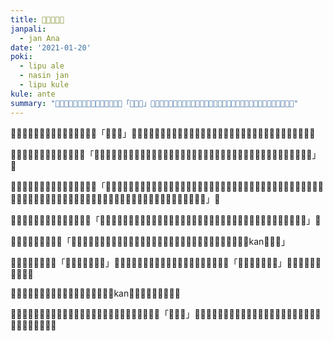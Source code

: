 ```yaml
---
title: ​󱤪​󱤞​󱤧​󱤖​󱤬
janpali:
  - jan Ana
date: '2021-01-20'
poki:
  - lipu ale
  - nasin jan
  - lipu kule
kule: ante
summary: "​󱤪​󱥝​󱥍​󱦗​󱥬​󱦖​󱥔​󱦘​󱥍​󱤖​󱤬​󱦜​󱥁​󱥆​󱤧「​󱤪​󱦖​󱥫」​󱦜​󱤑​󱥉​󱥍​󱦗​󱤪​󱦖​󱥫​󱦘​󱤧​󱥷​󱥌​󱤉​󱤪​󱥝​󱤬​󱥫​󱤺​󱤖​󱦜​󱥬​󱦖​󱥔​󱤡​󱥆​󱤧​󱤪​󱤽​󱥳​󱥖​󱥁​󱦜"
---
```


​󱤪​󱥝​󱥍​󱦗​󱥬​󱦖​󱥔​󱦘​󱥍​󱤖​󱤬​󱦜​󱥁​󱥆​󱤧「​󱤪​󱦖​󱥫」​󱦜​󱤑​󱥉​󱥍​󱦗​󱤪​󱦖​󱥫​󱦘​󱤧​󱥷​󱥌​󱤉​󱤪​󱥝​󱤬​󱥫​󱤺​󱤖​󱦜​󱥬​󱦖​󱥔​󱤡​󱥆​󱤧​󱤪​󱤽​󱥳​󱥖​󱥁​󱦜

​󱤑​󱤤​󱥍​󱦗​󱤪​󱦖​󱥫​󱦘​󱤧​󱥬​󱤉​󱥁​󱦝「​󱥞​󱥷​󱥠​󱥩​󱤪​󱥁​󱤡​󱥄​󱥠​󱤂​󱤉​󱤌​󱥍​󱦗​󱤿​󱤑​󱦘​󱦜​󱥞​󱤘​󱥠​󱤉​󱤌​󱤬​󱥫​󱥁​󱦜​󱥨​󱥞​󱤘​󱤂​󱥌​󱤉​󱥎​󱥞​󱤬​󱥠​󱥞」​󱦜

​󱥁​󱤧​󱤍​󱥩​󱤼​󱤬​󱤟​󱦜​󱥴​󱥏​󱤧​󱥬​󱤉​󱥁​󱦝「​󱥠​󱤄​󱤧​󱤿​󱤑​󱦜​󱤑​󱤧​󱥠​󱤉​󱤿​󱤬​󱤡​󱥆​󱤧​󱥌​󱤉​󱤿​󱥆​󱥩​󱥠​󱦜​󱥞​󱤃​󱦠​󱤉​󱤿​󱤑​󱤡​󱤿​󱤑​󱤧​󱤈​󱤬​󱦜​󱥨​󱥆​󱤧​󱥔​󱥩​󱤑​󱦖​󱤍​󱥨​󱦜​󱥹​󱤡​󱥁​󱤧​󱦠​󱥷​󱥍​󱦗​󱤑​󱤼​󱦘​󱦜​󱥁​󱤡​󱤪​󱦖​󱥫​󱥄​󱤖​󱥷​󱤉​󱥠​󱥍​󱦗​󱤿​󱤑​󱦘」​󱦜

​󱥨​󱤑​󱤤​󱤧​󱥷​󱤂​󱤠​󱦜​󱥆​󱤧​󱥬​󱤉​󱥁​󱦝「​󱤴​󱤼​󱤧​󱥬​󱤬​󱤏​󱥭​󱥍​󱦗​󱤑​󱤄​󱤂​󱦘​󱦜​󱤴​󱥷​󱤂​󱤆​󱤉​󱤤​󱥍​󱦗​󱤪​󱥁​󱦘​󱦜​󱤤​󱥍​󱦗​󱤿​󱤑​󱥨​󱦘​󱤧​󱤘​󱤆」​󱦜

​󱤑󱦐󱤑󱦑​󱤧​󱥬​󱤉​󱥁​󱦝「​󱤑​󱤤​󱥍​󱦗​󱤪​󱥁​󱦘​󱤧​󱥉​󱤍​󱦜​󱥆​󱤧​󱤘​󱤂​󱤤​󱥔​󱤉​󱤟​󱦜​󱤤​󱥄​󱤆​󱦜​󱤤​󱤧​󱤆​󱤂​󱤡​󱤴​󱥶kan​󱥉​󱤴​󱦜」

​󱤤​󱤧​󱥬​󱤉​󱥁​󱥩​󱤟​󱦝「​󱥞​󱥷​󱤂​󱥷​󱤆​󱤉​󱤤」​󱦜​󱤑​󱤼​󱤧​󱥬​󱤉​󱥁​󱦝​󱤼​󱦜​󱤤​󱤧​󱥬​󱤉​󱥁​󱥩​󱤑​󱥉​󱥨​󱦝「​󱥞​󱥷​󱤂​󱥷​󱤆​󱤉​󱤤」​󱦜​󱤑​󱥉​󱤧​󱥬​󱤉​󱥁​󱦝​󱤂​󱦜

​󱥧​󱥁​󱤡​󱤤​󱤧​󱤆​󱤂​󱦜​󱥁​󱤡​󱤑󱦐󱤑󱦑​󱤧​󱥶​󱥧​󱤟kan​󱥉​󱥆​󱥍​󱦗​󱤪​󱦖​󱥫​󱦘​󱦜

​󱤑󱦐󱤑󱦑​󱤧​󱥉​󱤉​󱤟​󱥝​󱦜​󱤑​󱤼​󱤧​󱤖​󱥩​󱥆​󱤟​󱤧​󱥉​󱤉​󱤪​󱥝​󱦜​󱥂​󱥆​󱤧「​󱤪​󱦖​󱤞」​󱦜​󱥆​󱤡​󱥠​󱤄​󱥔​󱤧​󱤘​󱤬​󱦜​󱥫​󱥁​󱤡​󱤟​󱤧​󱤨​󱦜​󱥨​󱥆​󱤧​󱤘​󱤖​󱥣​󱤧​󱤘​󱤖​󱥔​󱥩​󱤄​󱦜
